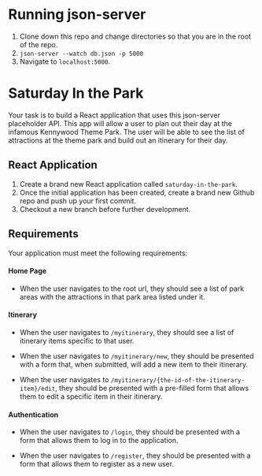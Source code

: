 # Running json-server

1. Clone down this repo and change directories so that you are in the root of the repo.
1. `json-server --watch db.json -p 5000`
1. Navigate to `localhost:5000`.

# Saturday In the Park

Your task is to build a React application that uses this json-server placeholder API. This app will allow a user to plan out their day at the infamous Kennywood Theme Park. The user will be able to see the list of attractions at the theme park and build out an itinerary for their day.

## React Application

1. Create a brand new React application called `saturday-in-the-park`.
1. Once the initial application has been created, create a brand new Github repo and push up your first commit.
1. Checkout a new branch before further development.

## Requirements

Your application must meet the following requirements:

#### Home Page

- When the user navigates to the root url, they should see a list of park areas with the attractions in that park area listed under it.

#### Itinerary

- When the user navigates to `/myitinerary`, they should see a list of itinerary items specific to that user.

- When the user navigates to `/myitinerary/new`, they should be presented with a form that, when submitted, will add a new item to their itinerary.

- When the user navigates to `/myitinerary/{the-id-of-the-itinerary-item}/edit`, they should be presented with a pre-filled form that allows them to edit a specific item in their itinerary.

#### Authentication

- When the user navigates to `/login`, they should be presented with a form that allows them to log in to the application.

 - When the user navigates to `/register`, they should be presented with a form that allows them to register as a new user.
